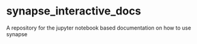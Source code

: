 # synapse_interactive_docs
A repository for the jupyter notebook based documentation on how to use synapse
